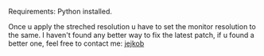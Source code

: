 Requirements:
Python installed.


Once u apply the streched resolution u have to set the monitor resolution to the same. 
I haven't found any better way to fix the latest patch, if u found a better one, feel free to contact me: 
 [jejkob](https://discordapp.com/users/948601208858370068)
